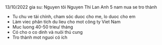 13/10/2022
gia su: Nguyen 
tôi Nguyen Thi Lan Anh 5 nam nua se tro thành

- Tu chu ve tài chính, cham sóc duoc cho me, lo duoc cho em
- Làm viec phân tích du lieu cho mot công ty Viet Nam
- Muc luong 40-50 trieu/ tháng
- Có cho o co dinh và nuôi thú cung
- Tro thành mot nguoi có ích
